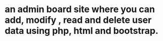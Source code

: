 # an admin board site where you can add, modify , read and delete user data using php, html and bootstrap.
